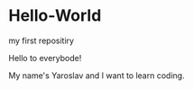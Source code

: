 # Hello-World
my first repositiry

Hello to everybode!

My name's Yaroslav and I want to learn coding.
